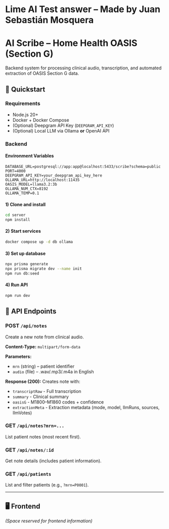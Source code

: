 # Lime AI Test answer – Made by Juan Sebastián Mosquera 
# AI Scribe – Home Health OASIS (Section G)

Backend system for processing clinical audio, transcription, and automated extraction of OASIS Section G data.

## 🚀 Quickstart

### Requirements
- Node.js 20+
- Docker + Docker Compose
- (Optional) Deepgram API Key (`DEEPGRAM_API_KEY`)
- (Optional) Local LLM via Ollama **or** OpenAI API

### Backend

#### Environment Variables
```env
DATABASE_URL=postgresql://app:app@localhost:5433/scribe?schema=public
PORT=4000
DEEPGRAM_API_KEY=your_deepgram_api_key_here
OLLAMA_URL=http://localhost:11435
OASIS_MODEL=llama3.2:3b
OLLAMA_NUM_CTX=8192
OLLAMA_TEMP=0.1
```

#### 1) Clone and install
```bash
cd server
npm install
```

#### 2) Start services
```bash
docker compose up -d db ollama
```

#### 3) Set up database
```bash
npx prisma generate
npx prisma migrate dev --name init
npm run db:seed
```

#### 4) Run API
```bash
npm run dev
```

## 🧩 API Endpoints

### POST `/api/notes`
Create a new note from clinical audio.

**Content-Type:** `multipart/form-data`

**Parameters:**
- `mrn` (string) – patient identifier
- `audio` (file) – .wav/.mp3/.m4a in English

**Response (200):** Creates note with:
- `transcriptRaw` - Full transcription
- `summary` - Clinical summary
- `oasisG` - M1800–M1860 codes + confidence
- `extractionMeta` - Extraction metadata (mode, model, llmRuns, sources, llmVotes)

### GET `/api/notes?mrn=...`
List patient notes (most recent first).

### GET `/api/notes/:id`
Get note details (includes patient information).

### GET `/api/patients`
List and filter patients (e.g., `?mrn=P0001`).

---

## 🖥️ Frontend

*(Space reserved for frontend information)*

<!-- 
### Frontend Setup
```bash
cd client
npm install
npm run dev
```

### Frontend Environment Variables
```env
VITE_API_URL=http://localhost:4000
VITE_APP_TITLE=AI Scribe OASIS
```
-->